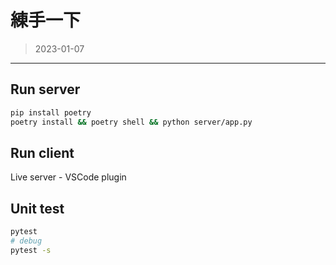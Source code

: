 # 練手一下
> 2023-01-07
---
## Run server
```bash
pip install poetry
poetry install && poetry shell && python server/app.py
```

## Run client
Live server - VSCode plugin

## Unit test
```bash
pytest
# debug
pytest -s
```